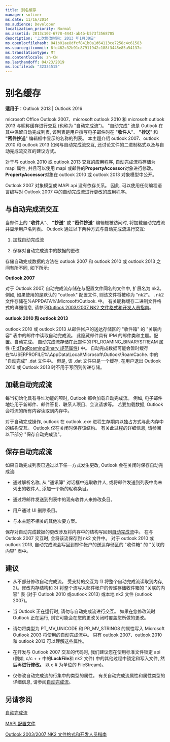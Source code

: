 ```yaml
---
title: 别名缓存
manager: soliver
ms.date: 11/16/2014
ms.audience: Developer
localization_priority: Normal
ms.assetid: 2813c102-6778-4443-ab4b-b573f3568705
description: '上次修改时间: 2013 年1月30日'
ms.openlocfilehash: 841b01ae8dfcf841b0a1d64113ce7258c4c61583
ms.sourcegitcommit: 8fe462c32b91c87911942c188f3445e85a54137c
ms.translationtype: MT
ms.contentlocale: zh-CN
ms.lasthandoff: 04/23/2019
ms.locfileid: "32334515"
---
```

# <a name="nickname-cache"></a>别名缓存

 
  
**适用于**：Outlook 2013 | Outlook 2016 
  
microsoft Office Outlook 2007、microsoft outlook 2010 和 microsoft outlook 2013 与昵称缓存进行交互 (也称为 "自动完成流")。 "自动完成" 流是 Outlook 在其中保留自动完成列表, 该列表是用户撰写电子邮件时在 "**收件人**"、 **"抄送**" 和 **"密件抄送**" 编辑框中显示的名称的列表。 本主题介绍 outlook 2007、outlook 2010 和 outlook 2013 如何与自动完成流交互, 还讨论文件的二进制格式以及与自动完成流交互的建议方式。 
  
对于与 outlook 2010 或 outlook 2013 交互的应用程序, 自动完成流将存储为 mapi 属性, 并且可以使用 mapi 或邮件的**PropertyAccessor**对象进行修改。 **PropertyAccessor**对象在 outlook 2010 或 outlook 2013 对象模型中公开。 
  
Outlook 2007 对象模型或 MAPI api 没有依存关系。 因此, 可以使用任何编程语言编写对 Outlook 2007 中的自动完成流进行更改的应用程序。
  
## <a name="interacting-with-the-autocomplete-stream"></a>与自动完成流交互

当邮件上的 "**收件人**"、 **"抄送**" 或 **"密件抄送**" 编辑框被访问时, 将加载自动完成流并显示用户名列表。 Outlook 通过以下两种方式与自动完成流进行交互: 
  
1. 加载自动完成流 
    
2. 保存对自动完成流中的数据的更改
    
存储自动完成数据的方法在 outlook 2007 和 outlook 2010 或 outlook 2013 之间有所不同, 如下所示: 
  
 **Outlook 2007**
  
对于 Outlook 2007, 自动完成流存储在与配置文件同名的文件中, 扩展名为 nk2。 例如, 如果使用的是默认的 "outlook" 配置文件, 则该文件将被称为 "nk2"。 . nk2 文件存储在%APPDATA%\Microsoft\Outlook. 中。 有关昵称缓存二进制文件格式的详细信息, 请参阅[Outlook 2003/2007 NK2 文件格式和开发人员指南](https://portalvhds6gyn3khqwmgzd.blob.core.windows.net/files/NK2/NK2WithBinaryExample.pdf)。
  
 **outlook 2010 和 outlook 2013**
  
outlook 2010 或 outlook 2013 从邮件帐户的送达存储区的 "收件箱" 的 "关联内容" 表中的邮件中读取自动完成流。 此隐藏邮件具有 IPM 的邮件类和主题。配置。自动完成。 自动完成流存储在此邮件的 PR_ROAMING_BINARYSTREAM 属性 ([PidTagRoamingBinary 规范属性](pidtagroamingbinary-canonical-property.md)) 中。 自动完成数据可能会暂时缓存在%USERPROFILE%\AppData\Local\Microsoft\Outlook\RoamCache. 中的 "自动完成" .dat 文件中。 但是, 该 .dat 文件只是一个缓存, 在用户退出 Outlook 2010 或 Outlook 2013 时不用于写回到传递存储。
  
## <a name="loading-the-autocomplete-stream"></a>加载自动完成流

每当初始化具有寻址功能的项时, Outlook 都会加载自动完成流。 例如, 电子邮件地址用于新邮件、邮件答复、联系人项目、会议请求等。 若要加载数据, Outlook 会将流的所有内容读取到内存中。
  
对于自动完成操作, outlook 在 outlook .exe 进程生存期内以独占方式与此内存中的结构交互。 Outlook 仅在关闭时保存该结构。 有关此过程的详细信息, 请参阅以下部分 "保存自动完成流"。
  
## <a name="saving-the-autocomplete-stream"></a>保存自动完成流

如果自动完成列表已通过以下任一方式发生更改, Outlook 会在关闭时保存自动完成流:
  
- 通过解析名称, 从 "通讯簿" 对话框中选取收件人, 或将邮件发送到列表中尚未列出的收件人, 添加一个新的昵称条目。
    
- 通过将邮件发送到列表中的现有收件人来修改条目。
    
- 用户通过 UI 删除条目。
    
- 与本主题不相关的其他次要方案。
    
保存对自动完成数据的更改涉及将内存中的结构写回到[自动完成流](autocomplete-stream.md)中。 在与 Outlook 2007 交互时, 会将该流保存到 nk2 文件中。 对于 outlook 2010 或 outlook 2013, 自动完成流会写回到邮件帐户的送达存储区的 "收件箱" 的 "关联的内容" 表中。
  
## <a name="recommendations"></a>建议

- 从不部分修改自动完成流。 受支持的交互为 1) 将整个自动完成流读取到内存, 2)。修改内存结构和 3) 将整个流写入邮件帐户的传递存储收件箱的 "关联的内容" 表 (对于 Outlook 2010 或outlook 2013) 或本地 nk2 文件 (outlook 2007)。
    
- 当 Outlook 正在运行时, 请勿与自动完成流进行交互。 如果在您修改流时 Outlook 正在运行, 则它可能会在您的更改关闭时覆盖您所做的更改。
    
- 请勿将类型为 PT_MV_UNICODE 和 PR_MV_STRING8 的属性写入 Microsoft Outlook 2003 将使用的自动完成流中。 只有 outlook 2007、outlook 2010 和 outlook 2013 可以理解这些属性。
    
- 在开发与 Outlook 2007 交互的代码时, 我们建议您在使用标准文件锁定 api (例如, c/c + + 中的**LockFile**和 nk2 文件) 中的其他过程中锁定和写入文件, 然后再**进行修改。** 以 c # 为单位的 FileStream)。 
    
- 仅修改自动完成流的行集中的类型的属性。 有关自动完成流属性和属性类型的详细信息, 请参阅[自动完成流](autocomplete-stream.md)。
    
## <a name="see-also"></a>另请参阅



[自动完成流](autocomplete-stream.md)
  
[MAPI 配置文件](mapi-profiles.md)


[Outlook 2003/2007 NK2 文件格式和开发人员指南](https://portalvhds6gyn3khqwmgzd.blob.core.windows.net/files/NK2/NK2WithBinaryExample.pdf)


